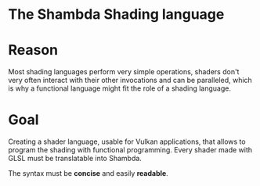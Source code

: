 The Shambda Shading language
============================

Reason
======
Most shading languages perform very simple operations, shaders don't very often interact with their other invocations
and can be paralleled, which is why a functional language might fit the role of a shading language.

Goal
====
Creating a shader language, usable for Vulkan applications, that allows to program the shading with functional programming.
Every shader made with GLSL must be translatable into Shambda.

The syntax must be **concise** and easily **readable**.